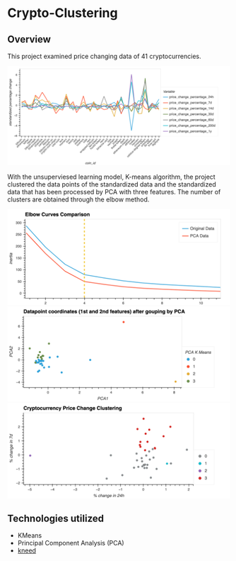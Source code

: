 # Crypto-Clustering

## Overview
This project examined price changing data of 41 cryptocurrencies.

![Cryptocurrency price changes](/images/standardizedData.png)

With the unsuperviesed learning model, K-means algorithm, the project clustered the data points of the standardized data and the standardized data that has been processed by PCA with three features. The number of clusters are obtained through the elbow method.

![Elbow curves comparison](/images/elbowCurvesComparison.png)
![PCA components](/images/pcaComponents.png)
![Data clusteriing](/images/clusteringComparison.png)

## Technologies utilized
* KMeans
* Principal Component Analysis (PCA)
* [kneed](https://github.com/arvkevi/kneed)

